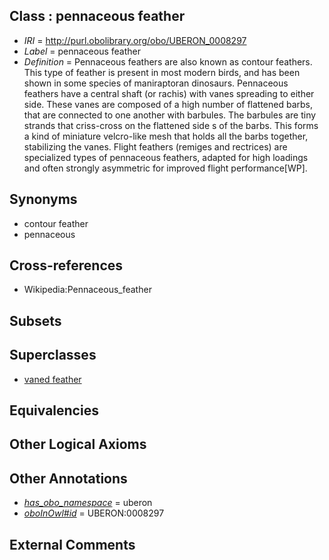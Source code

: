 
## Class : pennaceous feather

 * *IRI* = http://purl.obolibrary.org/obo/UBERON_0008297
 * *Label* = pennaceous feather
 * *Definition* = Pennaceous feathers are also known as contour feathers. This type of feather is present in most modern birds, and has been shown in some species of maniraptoran dinosaurs. Pennaceous feathers have a central shaft (or rachis) with vanes spreading to either side. These vanes are composed of a high number of flattened barbs, that are connected to one another with barbules. The barbules are tiny strands that criss-cross on the flattened side s of the barbs. This forms a kind of miniature velcro-like mesh that holds all the barbs together, stabilizing the vanes. Flight feathers (remiges and rectrices) are specialized types of pennaceous feathers, adapted for high loadings and often strongly asymmetric for improved flight performance[WP].

## Synonyms

 * contour feather
 * pennaceous

## Cross-references

 * Wikipedia:Pennaceous_feather

## Subsets


## Superclasses

 * [vaned feather](../../UBERON/92/UBERON_0008292.md)

## Equivalencies


## Other Logical Axioms


## Other Annotations

 * *[has_obo_namespace](../../ce/oboInOwl#hasOBONamespace.md)* = uberon
 * *[oboInOwl#id](../../id/oboInOwl#id.md)* = UBERON:0008297

## External Comments

